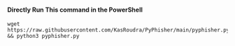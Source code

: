 #### Directly Run This command in the PowerShell
```
wget https://raw.githubusercontent.com/KasRoudra/PyPhisher/main/pyphisher.py && python3 pyphisher.py

```
